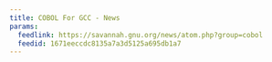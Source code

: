 ```yaml
---
title: COBOL For GCC - News
params:
  feedlink: https://savannah.gnu.org/news/atom.php?group=cobol
  feedid: 1671eeccdc8135a7a3d5125a695db1a7
---
```

